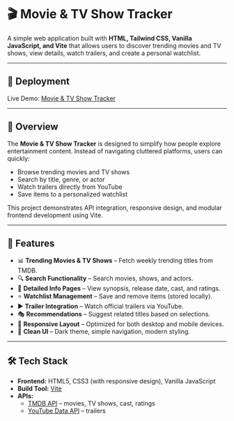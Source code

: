 # 🎬 Movie & TV Show Tracker

A simple web application built with **HTML, Tailwind CSS, Vanilla JavaScript, and Vite** that allows users to discover trending movies and TV shows, view details, watch trailers, and create a personal watchlist.

---

## 🚀 Deployment

Live Demo: [Movie & TV Show Tracker](https://wdd330-movie-tracker.netlify.app/)

---

## 📖 Overview

The **Movie & TV Show Tracker** is designed to simplify how people explore entertainment content. Instead of navigating cluttered platforms, users can quickly:

- Browse trending movies and TV shows
- Search by title, genre, or actor
- Watch trailers directly from YouTube
- Save items to a personalized watchlist

This project demonstrates API integration, responsive design, and modular frontend development using Vite.

---

## 🎯 Features

- 📊 **Trending Movies & TV Shows** – Fetch weekly trending titles from TMDB.
- 🔍 **Search Functionality** – Search movies, shows, and actors.
- 🎥 **Detailed Info Pages** – View synopsis, release date, cast, and ratings.
- ⭐ **Watchlist Management** – Save and remove items (stored locally).
- ▶️ **Trailer Integration** – Watch official trailers via YouTube.
- 🎭 **Recommendations** – Suggest related titles based on selections.
- 📱 **Responsive Layout** – Optimized for both desktop and mobile devices.
- 🎨 **Clean UI** – Dark theme, simple navigation, modern styling.

---

## 🛠️ Tech Stack

- **Frontend:** HTML5, CSS3 (with responsive design), Vanilla JavaScript
- **Build Tool:** [Vite](https://vitejs.dev/)
- **APIs:**
  - [TMDB API](https://developers.themoviedb.org/) – movies, TV shows, cast, ratings
  - [YouTube Data API](https://developers.google.com/youtube/v3) – trailers
